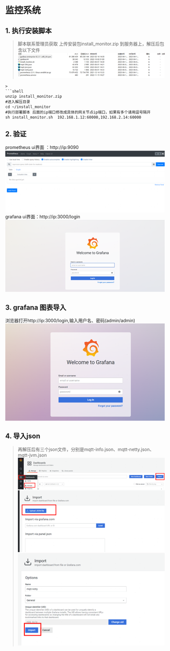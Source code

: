 # 监控系统
## 1. 执行安装脚本
> 脚本联系管理员获取
上传安装包install_monitor.zip 到服务器上，解压后包含以下文件
![img_1.png](../assets/images/monitor/img_1.png)

```shell
> 
```shell
unzip install_monitor.zip
#进入解压目录
cd ~/install_monitor
#执行部署脚本 后面的ip端口修改成具体的网关节点ip端口，如果有多个请用逗号隔开
sh install_monitor.sh  192.168.1.12:60000,192.168.2.14:60000
```
## 2. 验证
prometheus ui界面 ：http://ip:9090
![img_2.png](../assets/images/monitor/img_2.png)
grafana ui界面：http://ip:3000/login
![img_3.png](../assets/images/monitor/img_3.png)

## 3. grafana 图表导入
浏览器打开http://ip:3000/login,输入用户名、密码(admin/admin)
![img_4.png](../assets/images/monitor/img_4.png)

## 4. 导入json
> 再解压后有三个json文件，分别是mqtt-info.json、mqtt-netty.json、mqtt-jvm.json
![img_5.png](../assets/images/monitor/img_5.png)
![img_6.png](../assets/images/monitor/img_6.png)
![img_7.png](../assets/images/monitor/img_7.png)
